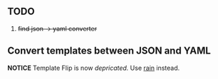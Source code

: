 

## TODO
1. ~~find json -> yaml converter~~

## Convert templates between JSON and YAML
**NOTICE** Template Flip is now *depricated.*
Use [rain](https://github.com/aws-cloudformation/rain) instead.